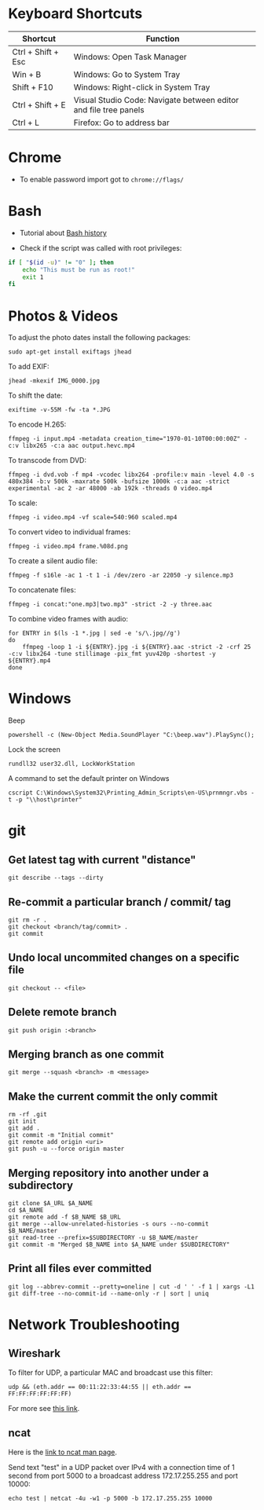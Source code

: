 # Keyboard Shortcuts

| Shortcut           | Function                                                         |
| ------------------ | ---------------------------------------------------------------- |
| Ctrl + Shift + Esc | Windows: Open Task Manager                                       |
| Win + B            | Windows: Go to System Tray                                       |
| Shift + F10        | Windows: Right-click in System Tray                              |
| Ctrl + Shift + E   | Visual Studio Code: Navigate between editor and file tree panels |
| Ctrl + L           | Firefox: Go to address bar                                       |


# Chrome

* To enable password import got to `chrome://flags/`


# Bash

* Tutorial about [Bash history](https://www.digitalocean.com/community/tutorials/how-to-use-bash-history-commands-and-expansions-on-a-linux-vps)

* Check if the script was called with root privileges:
```bash
if [ "$(id -u)" != "0" ]; then
    echo "This must be run as root!"
    exit 1
fi
```

# Photos & Videos

To adjust the photo dates install the following packages:

    sudo apt-get install exiftags jhead

To add EXIF:

    jhead -mkexif IMG_0000.jpg

To shift the date:

    exiftime -v-55M -fw -ta *.JPG

To encode H.265:

    ffmpeg -i input.mp4 -metadata creation_time="1970-01-10T00:00:00Z" -c:v libx265 -c:a aac output.hevc.mp4

To transcode from DVD:

    ffmpeg -i dvd.vob -f mp4 -vcodec libx264 -profile:v main -level 4.0 -s 480x384 -b:v 500k -maxrate 500k -bufsize 1000k -c:a aac -strict experimental -ac 2 -ar 48000 -ab 192k -threads 0 video.mp4

To scale:

    ffmpeg -i video.mp4 -vf scale=540:960 scaled.mp4

To convert video to individual frames:

    ffmpeg -i video.mp4 frame.%08d.png

To create a silent audio file:

    ffmpeg -f s16le -ac 1 -t 1 -i /dev/zero -ar 22050 -y silence.mp3

To concatenate files:

    ffmpeg -i concat:"one.mp3|two.mp3" -strict -2 -y three.aac

To combine video frames with audio:

    for ENTRY in $(ls -1 *.jpg | sed -e 's/\.jpg//g')
    do
        ffmpeg -loop 1 -i ${ENTRY}.jpg -i ${ENTRY}.aac -strict -2 -crf 25 -c:v libx264 -tune stillimage -pix_fmt yuv420p -shortest -y ${ENTRY}.mp4
    done


# Windows

Beep

    powershell -c (New-Object Media.SoundPlayer "C:\beep.wav").PlaySync();

Lock the screen

    rundll32 user32.dll, LockWorkStation

A command to set the default printer on Windows

    cscript C:\Windows\System32\Printing_Admin_Scripts\en-US\prnmngr.vbs -t -p "\\host\printer"


# git

## Get latest tag with current "distance"

    git describe --tags --dirty

## Re-commit a particular branch / commit/ tag

    git rm -r .
    git checkout <branch/tag/commit> .
    git commit

## Undo local uncommited changes on a specific file

    git checkout -- <file>

## Delete remote branch

    git push origin :<branch>

## Merging branch as one commit

    git merge --squash <branch> -m <message>

## Make the current commit the only commit

    rm -rf .git
    git init
    git add .
    git commit -m "Initial commit"
    git remote add origin <uri>
    git push -u --force origin master


## Merging repository into another under a subdirectory

    git clone $A_URL $A_NAME
    cd $A_NAME
    git remote add -f $B_NAME $B_URL
    git merge --allow-unrelated-histories -s ours --no-commit $B_NAME/master
    git read-tree --prefix=$SUBDIRECTORY -u $B_NAME/master
    git commit -m "Merged $B_NAME into $A_NAME under $SUBDIRECTORY"


## Print all files ever committed

    git log --abbrev-commit --pretty=oneline | cut -d ' ' -f 1 | xargs -L1 git diff-tree --no-commit-id --name-only -r | sort | uniq


# Network Troubleshooting

## Wireshark

To filter for UDP, a particular MAC and broadcast use this filter:

    udp && (eth.addr == 00:11:22:33:44:55 || eth.addr == FF:FF:FF:FF:FF:FF)

For more see [this link](https://wiki.wireshark.org/DisplayFilters).

## ncat

Here is the [link to ncat man page](http://man7.org/linux/man-pages/man1/ncat.1.html).

Send text "test" in a UDP packet over IPv4 with a connection time of 1 second from port 5000 to a broadcast address 172.17.255.255 and port 10000:

    echo test | netcat -4u -w1 -p 5000 -b 172.17.255.255 10000